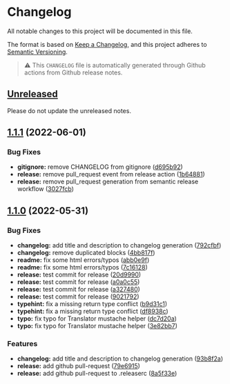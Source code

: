 # Changelog
All notable changes to this project will be documented in this file.

The format is based on [Keep a Changelog](https://keepachangelog.com/en/1.0.0/),
and this project adheres to [Semantic Versioning](https://semver.org/spec/v2.0.0.html).

> ⚠️ This `CHANGELOG` file is automatically generated through Github actions from Github release notes.

## [Unreleased](https://github.com/locomotive-charcoal/Charcoal/compare/v1.1.1...HEAD)

Please do not update the unreleased notes.

## [1.1.1](https://github.com/locomotive-charcoal/Charcoal/compare/v1.1.0...v1.1.1) (2022-06-01)


### Bug Fixes

* **gitignore:** remove CHANGELOG from gitignore ([d695b92](https://github.com/locomotive-charcoal/Charcoal/commit/d695b927cba3ae2fd7033c58db36b4b0956cb3bc))
* **release:** remove pull_request event from release action ([1b64881](https://github.com/locomotive-charcoal/Charcoal/commit/1b648818bd7f828cd03b0747e9318ee386b54982))
* **release:** remove pull_request generation from semantic release workflow ([3027fcb](https://github.com/locomotive-charcoal/Charcoal/commit/3027fcbfbf34dc813c73b1d6ba54591e9d6817ee))


## [1.1.0](https://github.com/locomotive-charcoal/Charcoal/compare/v1.0.0...v1.1.0) (2022-05-31)


### Bug Fixes


* **changelog:** add title and description to changelog generation ([792cfbf](https://github.com/locomotive-charcoal/Charcoal/commit/792cfbfcdfb9755494321fbd82908ffd8ae2a2b7))
* **changelog:** remove duplicated blocks ([4bb817f](https://github.com/locomotive-charcoal/Charcoal/commit/4bb817f2218b1a0e2c72e56dfb207e50fd9743ad))
* **readme:** fix some html errors/typos ([abb0e9f](https://github.com/locomotive-charcoal/Charcoal/commit/abb0e9fa4e2b7540d691e953c3125cbc8ea2f0a5))
* **readme:** fix some html errors/typos ([7c16128](https://github.com/locomotive-charcoal/Charcoal/commit/7c1612873e91836126ec23ee8c405b80f14047a6))
* **release:** test commit for release ([20d9990](https://github.com/locomotive-charcoal/Charcoal/commit/20d9990990835255d69a09be12c91fae24f04e89))
* **release:** test commit for release ([a0a0c55](https://github.com/locomotive-charcoal/Charcoal/commit/a0a0c55b7110f76d202a01d19061a82e07d26112))
* **release:** test commit for release ([a327480](https://github.com/locomotive-charcoal/Charcoal/commit/a327480d9892d7c2c9d0f400fcd21b29ebd4b0be))
* **release:** test commit for release ([9021792](https://github.com/locomotive-charcoal/Charcoal/commit/90217923b5a445bfe49460fa748ea52392224416))
* **typehint:** fix a missing return type conflict ([b9d31c1](https://github.com/locomotive-charcoal/Charcoal/commit/b9d31c1f89f59cc122db39490abfdcf6474cce16))
* **typehint:** fix a missing return type conflict ([df8938c](https://github.com/locomotive-charcoal/Charcoal/commit/df8938c740afcbc6b2e3d616ad264d2d6c5153e0))
* **typo:** fix typo for Translator mustache helper ([dc7d20a](https://github.com/locomotive-charcoal/Charcoal/commit/dc7d20af5c23e5d03cf1e952eb67390db0fd6e02))
* **typo:** fix typo for Translator mustache helper ([3e82bb7](https://github.com/locomotive-charcoal/Charcoal/commit/3e82bb77dd9fd8ae492503ff960a3dbc255af85e))


### Features

* **changelog:** add title and description to changelog generation ([93b8f2a](https://github.com/locomotive-charcoal/Charcoal/commit/93b8f2ae9b01c82a714c87b8b9257daa42e60288))
* **release:** add github pull-request ([79e6915](https://github.com/locomotive-charcoal/Charcoal/commit/79e69154876231c292e0c1c30c37a4a3dc15197d))
* **release:** add github pull-request to .releaserc ([8a5f33e](https://github.com/locomotive-charcoal/Charcoal/commit/8a5f33eafe6f9f7e252c4ee75b9b7d24c21f00e6))
